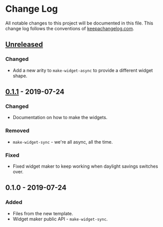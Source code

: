 # Change Log
All notable changes to this project will be documented in this file. This change log follows the conventions of [keepachangelog.com](http://keepachangelog.com/).

## [Unreleased]
### Changed
- Add a new arity to `make-widget-async` to provide a different widget shape.

## [0.1.1] - 2019-07-24
### Changed
- Documentation on how to make the widgets.

### Removed
- `make-widget-sync` - we're all async, all the time.

### Fixed
- Fixed widget maker to keep working when daylight savings switches over.

## 0.1.0 - 2019-07-24
### Added
- Files from the new template.
- Widget maker public API - `make-widget-sync`.

[Unreleased]: https://github.com/your-name/parser/compare/0.1.1...HEAD
[0.1.1]: https://github.com/your-name/parser/compare/0.1.0...0.1.1
